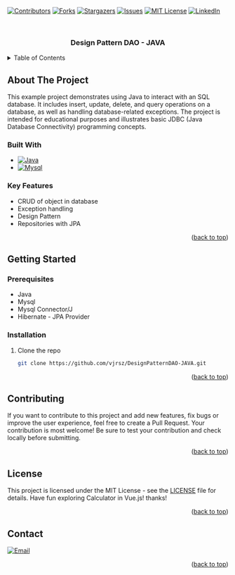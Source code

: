 <a name="readme-top"></a>



[![Contributors][contributors-shield]][contributors-url]
[![Forks][forks-shield]][forks-url]
[![Stargazers][stars-shield]][stars-url]
[![Issues][issues-shield]][issues-url]
[![MIT License][license-shield]][license-url]
[![LinkedIn][linkedin-shield]][linkedin-url]



<!-- PROJECT LOGO -->
<br />
<div align="center">

<h3 align="center">Design Pattern DAO - JAVA</h3>

</div>

<!-- TABLE OF CONTENTS -->
<details>
  <summary>Table of Contents</summary>
  <ol>
    <li>
      <a href="#about-the-project">About The Project</a>
      <ul>
        <li><a href="#built-with">Built With</a></li>
        <li><a href="#key-features">Key Features</a></li>
      </ul>
    </li>
    <li>
      <a href="#getting-started">Getting Started</a>
      <ul>
        <li><a href="#prerequisites">Prerequisites</a></li>
        <li><a href="#installation">Installation</a></li>
      </ul>
    </li>
    <li><a href="#contributing">Contributing</a></li>
    <li><a href="#license">License</a></li>
    <li><a href="#contact">Contact</a></li>
  </ol>
</details>



<!-- ABOUT THE PROJECT -->
## About The Project

This example project demonstrates using Java to interact with an SQL database. It includes insert, update, delete, and query operations on a database, as well as handling database-related exceptions. The project is intended for educational purposes and illustrates basic JDBC (Java Database Connectivity) programming concepts.



### Built With

* [![Java][Java]][Java-url]
* [![Mysql][Mysql]][Mysql-url]




### Key Features

<ul>
  <li>CRUD of object in database</li>
  <li>Exception handling</li>
  <li>Design Pattern</li>
  <li>Repositories with JPA</li>
</ul>

<p align="right">(<a href="#readme-top">back to top</a>)</p>



<!-- GETTING STARTED -->
## Getting Started

### Prerequisites

* Java
* Mysql
* Mysql Connector/J
* Hibernate - JPA Provider

### Installation

1. Clone the repo
   ```sh
   git clone https://github.com/vjrsz/DesignPatternDAO-JAVA.git
   ```

<p align="right">(<a href="#readme-top">back to top</a>)</p>


<!-- CONTRIBUTING -->
## Contributing

If you want to contribute to this project and add new features, fix bugs or improve the user experience, feel free to create a Pull Request. Your contribution is most welcome! Be sure to test your contribution and check locally before submitting.

<p align="right">(<a href="#readme-top">back to top</a>)</p>



<!-- LICENSE -->
## License

This project is licensed under the MIT License - see the <a href="./LICENSE">LICENSE</a> file for details.
Have fun exploring Calculator in Vue.js! thanks!

<p align="right">(<a href="#readme-top">back to top</a>)</p>



<!-- CONTACT -->
## Contact
[![Email][email]][email-url]

<p align="right">(<a href="#readme-top">back to top</a>)</p>



<!-- MARKDOWN LINKS & IMAGES -->
<!-- https://www.markdownguide.org/basic-syntax/#reference-style-links -->
[contributors-shield]: https://img.shields.io/github/contributors/vjrsz/DesignPatternDAO-JAVA.svg?style=for-the-badge
[contributors-url]: https://github.com/vjrsz/DesignPatternDAO-JAVA/graphs/contributors
[forks-shield]: https://img.shields.io/github/forks/vjrsz/DesignPatternDAO-JAVA.svg?style=for-the-badge
[forks-url]: https://github.com/vjrsz/DesignPatternDAO-JAVA/network/members
[stars-shield]: https://img.shields.io/github/stars/vjrsz/DesignPatternDAO-JAVA.svg?style=for-the-badge
[stars-url]: https://github.com/vjrsz/DesignPatternDAO-JAVA/stargazers
[issues-shield]: https://img.shields.io/github/issues/vjrsz/DesignPatternDAO-JAVA.svg?style=for-the-badge
[issues-url]: https://github.com/vjrsz/DesignPatternDAO-JAVA/issues
[license-shield]: https://img.shields.io/github/license/vjrsz/DesignPatternDAO-JAVA.svg?style=for-the-badge
[license-url]: https://github.com/vjrsz/DesignPatternDAO-JAVA/blob/master/LICENSE.txt
[linkedin-shield]: https://img.shields.io/badge/-LinkedIn-black.svg?style=for-the-badge&logo=linkedin&colorB=555
[linkedin-url]: https://linkedin.com/in/vjrsz
[email]: https://img.shields.io/badge/Email-000000?style=for-the-badge&logo=gmail&logoColor=white
[email-url]: mailto:vjrszx@gmail.com

[product-screenshot]: images/screenshot.png

[Java]: https://img.shields.io/badge/Java-20232A?style=for-the-badge&logo=openjdk&logoColor=61DAFB
[Java-url]: https://www.java.com/pt-BR/
[Mysql]: https://img.shields.io/badge/Mysql-20232A?style=for-the-badge&logo=Mysql&logoColor=61DAFB
[Mysql-url]: https://www.mysql.com